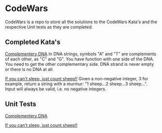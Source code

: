 # CodeWars

CodeWars is a repo to store all the solutions to the CodeWars Kata's and the respective Unit tests as they are completed.

## Completed Kata's

[Complementery DNA](https://github.com/heenanm/CodeWars/blob/master/src/CodeWars/ComplementaryDna.cs) 
In DNA strings, symbols "A" and "T" are complements of each other, as "C" and "G". You have function with one side of the DNA.
You need to get the other complementary side. DNA strand is never empty or there is no DNA at all.

[If you can't sleep, just count sheep!!](https://github.com/heenanm/CodeWars/blob/master/src/CodeWars/CantSleepCountSheep.cs)
Given a non-negative integer, 3 for example, return a string with a murmur: "1 sheep...2 sheep...3 sheep...". 
Input will always be valid, i.e. no negative integers.

## Unit Tests

[Complementery DNA](https://github.com/heenanm/CodeWars/blob/master/test/CodeWars.UnitTests/ComplementaryDnaTests.cs)

[If you can't sleep, just count sheep!!](https://github.com/heenanm/CodeWars/blob/master/test/CodeWars.UnitTests/CantSleepCountSheepTests.cs)
